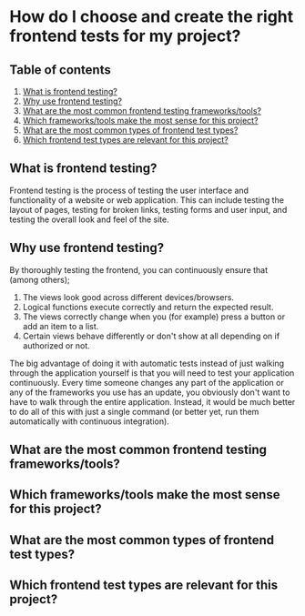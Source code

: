 # How do I choose and create the right frontend tests for my project?

## Table of contents

1. [What is frontend testing?](#what-is-frontend-testing)
2. [Why use frontend testing?](#why-use-frontend-testing)
3. [What are the most common frontend testing frameworks/tools?](#what-are-the-most-common-frontend-testing-frameworkstools)
4. [Which frameworks/tools make the most sense for this project?](#which-frameworkstools-make-the-most-sense-for-this-project)
5. [What are the most common types of frontend test types?](#what-are-the-most-common-types-of-frontend-test-types)
6. [Which frontend test types are relevant for this project?](#which-frontend-test-types-are-relevant-for-this-project)

## What is frontend testing?

Frontend testing is the process of testing the user interface and functionality of a website or web application. This can include testing the layout of pages, testing for broken links, testing forms and user input, and testing the overall look and feel of the site.

## Why use frontend testing?

By thoroughly testing the frontend, you can continuously ensure that (among others);
1. The views look good across different devices/browsers.
2. Logical functions execute correctly and return the expected result.
3. The views correctly change when you (for example) press a button or add an item to a list.
4. Certain views behave differently or don't show at all depending on if authorized or not.

The big advantage of doing it with automatic tests instead of just walking through the application yourself is that you will need to test your application continuously. Every time someone changes any part of the application or any of the frameworks you use has an update, you obviously don't want to have to walk through the entire application. Instead, it would be much better to do all of this with just a single command (or better yet, run them automatically with continuous integration).

## What are the most common frontend testing frameworks/tools?

## Which frameworks/tools make the most sense for this project?

## What are the most common types of frontend test types?

## Which frontend test types are relevant for this project?

